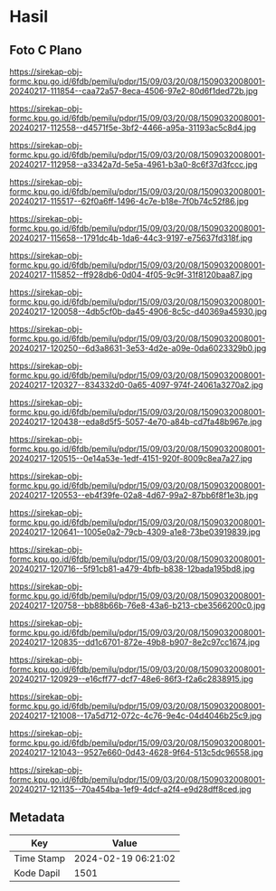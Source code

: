 # Hasil

## Foto C Plano

https://sirekap-obj-formc.kpu.go.id/6fdb/pemilu/pdpr/15/09/03/20/08/1509032008001-20240217-111854--caa72a57-8eca-4506-97e2-80d6f1ded72b.jpg

https://sirekap-obj-formc.kpu.go.id/6fdb/pemilu/pdpr/15/09/03/20/08/1509032008001-20240217-112558--d4571f5e-3bf2-4466-a95a-31193ac5c8d4.jpg

https://sirekap-obj-formc.kpu.go.id/6fdb/pemilu/pdpr/15/09/03/20/08/1509032008001-20240217-112958--a3342a7d-5e5a-4961-b3a0-8c6f37d3fccc.jpg

https://sirekap-obj-formc.kpu.go.id/6fdb/pemilu/pdpr/15/09/03/20/08/1509032008001-20240217-115517--62f0a6ff-1496-4c7e-b18e-7f0b74c52f86.jpg

https://sirekap-obj-formc.kpu.go.id/6fdb/pemilu/pdpr/15/09/03/20/08/1509032008001-20240217-115658--1791dc4b-1da6-44c3-9197-e75637fd318f.jpg

https://sirekap-obj-formc.kpu.go.id/6fdb/pemilu/pdpr/15/09/03/20/08/1509032008001-20240217-115852--ff928db6-0d04-4f05-9c9f-31f8120baa87.jpg

https://sirekap-obj-formc.kpu.go.id/6fdb/pemilu/pdpr/15/09/03/20/08/1509032008001-20240217-120058--4db5cf0b-da45-4906-8c5c-d40369a45930.jpg

https://sirekap-obj-formc.kpu.go.id/6fdb/pemilu/pdpr/15/09/03/20/08/1509032008001-20240217-120250--6d3a8631-3e53-4d2e-a09e-0da6023329b0.jpg

https://sirekap-obj-formc.kpu.go.id/6fdb/pemilu/pdpr/15/09/03/20/08/1509032008001-20240217-120327--834332d0-0a65-4097-974f-24061a3270a2.jpg

https://sirekap-obj-formc.kpu.go.id/6fdb/pemilu/pdpr/15/09/03/20/08/1509032008001-20240217-120438--eda8d5f5-5057-4e70-a84b-cd7fa48b967e.jpg

https://sirekap-obj-formc.kpu.go.id/6fdb/pemilu/pdpr/15/09/03/20/08/1509032008001-20240217-120515--0e14a53e-1edf-4151-920f-8009c8ea7a27.jpg

https://sirekap-obj-formc.kpu.go.id/6fdb/pemilu/pdpr/15/09/03/20/08/1509032008001-20240217-120553--eb4f39fe-02a8-4d67-99a2-87bb6f8f1e3b.jpg

https://sirekap-obj-formc.kpu.go.id/6fdb/pemilu/pdpr/15/09/03/20/08/1509032008001-20240217-120641--1005e0a2-79cb-4309-a1e8-73be03919839.jpg

https://sirekap-obj-formc.kpu.go.id/6fdb/pemilu/pdpr/15/09/03/20/08/1509032008001-20240217-120716--5f91cb81-a479-4bfb-b838-12bada195bd8.jpg

https://sirekap-obj-formc.kpu.go.id/6fdb/pemilu/pdpr/15/09/03/20/08/1509032008001-20240217-120758--bb88b66b-76e8-43a6-b213-cbe3566200c0.jpg

https://sirekap-obj-formc.kpu.go.id/6fdb/pemilu/pdpr/15/09/03/20/08/1509032008001-20240217-120835--dd1c6701-872e-49b8-b907-8e2c97cc1674.jpg

https://sirekap-obj-formc.kpu.go.id/6fdb/pemilu/pdpr/15/09/03/20/08/1509032008001-20240217-120929--e16cff77-dcf7-48e6-86f3-f2a6c2838915.jpg

https://sirekap-obj-formc.kpu.go.id/6fdb/pemilu/pdpr/15/09/03/20/08/1509032008001-20240217-121008--17a5d712-072c-4c76-9e4c-04d4046b25c9.jpg

https://sirekap-obj-formc.kpu.go.id/6fdb/pemilu/pdpr/15/09/03/20/08/1509032008001-20240217-121043--9527e660-0d43-4628-9f64-513c5dc96558.jpg

https://sirekap-obj-formc.kpu.go.id/6fdb/pemilu/pdpr/15/09/03/20/08/1509032008001-20240217-121135--70a454ba-1ef9-4dcf-a2f4-e9d28dff8ced.jpg


## Metadata

| Key        | Value               |
| ---------- | ------------------- |
| Time Stamp | 2024-02-19 06:21:02 |
| Kode Dapil | 1501                |



